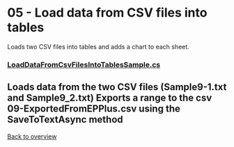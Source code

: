 ﻿# 05 - Load data from CSV files into tables
Loads two CSV files into tables and adds a chart to each sheet.

### [LoadDataFromCsvFilesIntoTablesSample.cs](LoadDataFromCsvFilesIntoTablesSample.cs)
Loads data from the two CSV files (Sample9-1.txt and Sample9_2.txt)
Exports a range to the csv 09-ExportedFromEPPlus.csv using the SaveToTextAsync method
---
[Back to overview](/SampleApp.Core/Readme.md)
